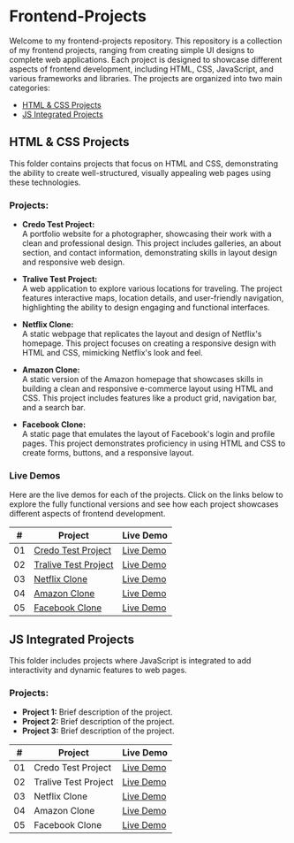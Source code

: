 # Frontend-Projects

Welcome to my frontend-projects repository. This repository is a collection of my frontend projects, ranging from creating simple UI designs to complete web applications. Each project is designed to showcase different aspects of frontend development, including HTML, CSS, JavaScript, and various frameworks and libraries. The projects are organized into two main categories:

- [HTML & CSS Projects](https://github.com/huzaifanaeem909/Frontend-Projects/tree/main/HTML%20%26%20CSS%20Projects)
- [JS Integrated Projects](https://github.com/huzaifanaeem909/Frontend-Projects/tree/main/JS%20Integrated%20Projects)

## HTML & CSS Projects

This folder contains projects that focus on HTML and CSS, demonstrating the ability to create well-structured, visually appealing web pages using these technologies.

### Projects:

- **Credo Test Project:**  
  A portfolio website for a photographer, showcasing their work with a clean and professional design. This project includes galleries, an about section, and contact information, demonstrating skills in layout design and responsive web design.  

- **Tralive Test Project:**  
  A web application to explore various locations for traveling. The project features interactive maps, location details, and user-friendly navigation, highlighting the ability to design engaging and functional interfaces.  
  
- **Netflix Clone:**  
  A static webpage that replicates the layout and design of Netflix's homepage. This project focuses on creating a responsive design with HTML and CSS, mimicking Netflix's look and feel.  

- **Amazon Clone:**  
  A static version of the Amazon homepage that showcases skills in building a clean and responsive e-commerce layout using HTML and CSS. This project includes features like a product grid, navigation bar, and a search bar.  

- **Facebook Clone:**  
  A static page that emulates the layout of Facebook's login and profile pages. This project demonstrates proficiency in using HTML and CSS to create forms, buttons, and a responsive layout.  

### Live Demos

Here are the live demos for each of the projects. Click on the links below to explore the fully functional versions and see how each project showcases different aspects of frontend development.

<div align="center">

| #   | Project               | Live Demo  
|-----|-----------------------|------------
| 01  | [Credo Test Project](https://github.com/huzaifanaeem909/Frontend-Projects/tree/main/HTML%20%26%20CSS%20Projects/Credo-test_project)         | <a href="https://credo-test-project.netlify.app/" target="_blank">Live Demo</a> |
| 02  | [Tralive Test Project](https://github.com/huzaifanaeem909/Frontend-Projects/tree/main/HTML%20%26%20CSS%20Projects/Tralive-test_project) | <a href="https://tralive-test-project.netlify.app/" target="_blank">Live Demo</a> |
| 03  | [Netflix Clone](https://github.com/huzaifanaeem909/Frontend-Projects/tree/main/HTML%20%26%20CSS%20Projects/Netflix_Clone)        | <a href="https://nimble-druid-03fa62.netlify.app/" target="_blank">Live Demo</a> |
| 04  | [Amazon Clone](https://github.com/huzaifanaeem909/Frontend-Projects/tree/main/HTML%20%26%20CSS%20Projects/Amazon_Clone)           | <a href="https://clone-amazon-project.netlify.app/" target="_blank">Live Demo</a> |
| 05  | [Facebook Clone](https://github.com/huzaifanaeem909/Frontend-Projects/tree/main/HTML%20%26%20CSS%20Projects/Facebook_Clone)            | <a href="https://clone-facebook-project.netlify.app/" target="_blank">Live Demo</a> |

</div>




## JS Integrated Projects

This folder includes projects where JavaScript is integrated to add interactivity and dynamic features to web pages.

### Projects:

- **Project 1:** Brief description of the project.
- **Project 2:** Brief description of the project.
- **Project 3:** Brief description of the project.

<div align="center">

| #   | Project               | Live Demo  
|-----|-----------------------|------------
| 01  | Credo Test Project         | <a href="https://credo-test-project.netlify.app/" target="_blank">Live Demo</a> |
| 02  | Tralive Test Project | <a href="https://tralive-test-project.netlify.app/" target="_blank">Live Demo</a> |
| 03  | Netflix Clone        | <a href="https://nimble-druid-03fa62.netlify.app/" target="_blank">Live Demo</a> |
| 04  | Amazon Clone           | <a href="https://clone-amazon-project.netlify.app/" target="_blank">Live Demo</a> |
| 05  | Facebook Clone            | <a href="https://clone-facebook-project.netlify.app/" target="_blank">Live Demo</a> |

</div>



